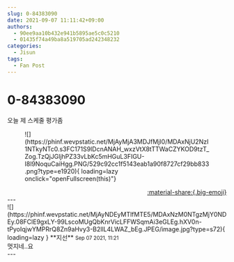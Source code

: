 ```yaml
---
slug: 0-84383090
date: 2021-09-07 11:11:42+09:00
authors:
  - 90ee9aa10b432e941b5895ae5c0c5210
  - 01435f74a49ba8a519705ad242348232
categories:
  - Jisun
tags:
  - Fan Post
---
```


# 0-84383090

<div class="post-container" markdown="1">
<div class="content-container md-sidebar__scrollwrap" markdown="1">

오늘 제 스케줄 평가좀
<figure markdown="1">
![](https://phinf.wevpstatic.net/MjAyMjA3MDJfMjI0/MDAxNjU2NzI1NTkyNTc0.s3FC171S9lDcnANAH_wxzVtX8tTTWaCZYKOD9tzT_Zog.TzQjJGljhPZ33vLbKc5mHGuL3FIGU-I8l9NoquCaiHgg.PNG/529c92cc1f5143eab1a90f8727cf29bb833.png?type=e1920){ loading=lazy onclick="openFullscreen(this)"}
</figure>


</div>
</div>

<div style="text-align: right;" markdown="1">
<a href="https://weverse.io/fromis9/fanpost/0-84383090" style="text-align: right;">:material-share:{.big-emoji}</a>
</div>
---

<div class="comments-container md-sidebar__scrollwrap" markdown="1">
<div class="comment" markdown="1">
<div class='id-container' markdown="1">
![](https://phinf.wevpstatic.net/MjAyNDEyMTlfMTE5/MDAxNzM0NTgzMjY0NDEy.08FClE9gxLY-99LscoMUgQbKnrVicLFFWSqmAi3eGLEg.hXV0n-tPyoIqjwYMPRrQ8Zn9aHvy3-B2llL4LWAZ_bEg.JPEG/image.jpg?type=s72){ loading=lazy }
**<span class="artist">지선</span>** <small>Sep 07 2021, 11:21</small><br>
</div>
<div class='comment-body' markdown="1">
멋지네..요
</div>
</div>
</div>
---
